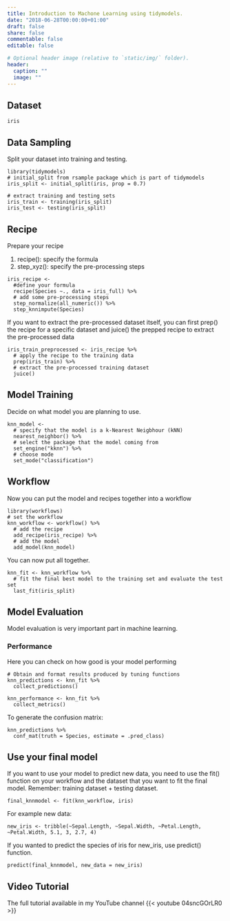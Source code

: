 ```yaml
---
title: Introduction to Machone Learning using tidymodels.
date: "2018-06-28T00:00:00+01:00"
draft: false
share: false
commentable: false
editable: false

# Optional header image (relative to `static/img/` folder).
header:
  caption: ""
  image: ""
---
```


## Dataset
```{r}
iris
```

## Data Sampling

Split your dataset into training and testing.

```{r}
library(tidymodels)
# initial_split from rsample package which is part of tidymodels
iris_split <- initial_split(iris, prop = 0.7)

# extract training and testing sets
iris_train <- training(iris_split)
iris_test <- testing(iris_split)
```

## Recipe
Prepare your recipe

1. recipe(): specify the formula
2. step_xyz(): specify the pre-processing steps

```{r}
iris_recipe <-
  #define your formula
  recipe(Species ~., data = iris_full) %>%
  # add some pre-processing steps
  step_normalize(all_numeric()) %>%
  step_knnimpute(Species)
```

If you want to extract the pre-processed dataset itself, you can first prep() the recipe for a specific dataset and juice() the prepped recipe to extract the pre-processed data

```{r}
iris_train_preprocessed <- iris_recipe %>%
  # apply the recipe to the training data
  prep(iris_train) %>%
  # extract the pre-processed training dataset
  juice()
```

## Model Training
Decide on what model you are planning to use.

```{r}
knn_model <-
  # specify that the model is a k-Nearest Neigbhour (kNN)
  nearest_neighbor() %>%
  # select the package that the model coming from
  set_engine("kknn") %>%
  # choose mode
  set_mode("classification")
```

## Workflow
Now you can put the model and recipes together into a workflow

```{r}
library(workflows)
# set the workflow
knn_workflow <- workflow() %>%
  # add the recipe
  add_recipe(iris_recipe) %>%
  # add the model
  add_model(knn_model)
```

You can now put all together.

```{r}
knn_fit <- knn_workflow %>%
  # fit the final best model to the training set and evaluate the test set
  last_fit(iris_split)
```
## Model Evaluation
Model evaluation is very important part in machine learning.

### Performance
Here you can check on how good is your model performing

```{r}
# Obtain and format results produced by tuning functions
knn_predictions <- knn_fit %>%
  collect_predictions()

knn_performance <- knn_fit %>%
  collect_metrics()
```

To generate the confusion matrix:
```{r}
knn_predictions %>%
  conf_mat(truth = Species, estimate = .pred_class)
```

## Use your final model
If you want to use your model to predict new data, you need to use the fit() function on your workflow and the dataset that you want to fit the final model. Remember: training dataset + testing dataset.
```{r}
final_knnmodel <- fit(knn_workflow, iris)
```

For example new data:
```{r}
new_iris <- tribble(~Sepal.Length, ~Sepal.Width, ~Petal.Length, ~Petal.Width, 5.1, 3, 2.7, 4)
```

If you wanted to predict the species of iris for new_iris, use predict() function.
```{r}
predict(final_knnmodel, new_data = new_iris)
```

## Video Tutorial
The full tutorial available in my YouTube channel
{{< youtube 04sncGOrLR0 >}}
